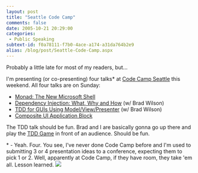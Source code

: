 ```yaml
---
layout: post
title: "Seattle Code Camp"
comments: false
date: 2005-10-21 20:29:00
categories:
 - Public Speaking
subtext-id: f0a78111-f7b0-4ace-a174-a31da764b2e9
alias: /blog/post/Seattle-Code-Camp.aspx
---
```


Probably a little late for most of my readers, but...

I'm presenting (or co-presenting) four talks\* at [Code Camp
Seattle](http://pacwest.ms/codecamp/sea/1/) this weekend. All four talks are on
Sunday:

  * [Monad: The New Microsoft
    Shell](http://pacwest.ms/codecamp/sea/1/sessions.html#monad)
  * [Dependency Injection: What, Why and
    How](http://pacwest.ms/codecamp/sea/1/sessions.html#dependency_injection) (w/
    Brad Wilson)
  * [TDD for GUIs Using
    Model/View/Presenter](http://pacwest.ms/codecamp/sea/1/sessions.html#tdd_gui)
    (w/ Brad Wilson)
  * [Composite UI Application
    Block](http://pacwest.ms/codecamp/sea/1/sessions.html#ui_cab)

The TDD talk should be fun. Brad and I are basically gonna go up there and play
the [TDD Game](http://www.peterprovost.org/archive/2005/08/29/7377.aspx) in
front of an audience. Should be fun.

\* - Yeah. Four. You see, I've never done Code Camp before and I'm used to
submitting 3 or 4 presentation ideas to a conference, expecting them to pick
1 or 2. Well, apparently at Code Camp, if they have room, they take 'em all.
Lesson learned. ![](http://www.peterprovost.org/Files/smile1.gif)
